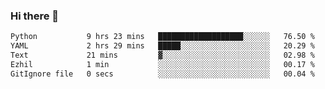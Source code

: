 ### Hi there 👋

<!--START_SECTION:waka-->

```txt
Python           9 hrs 23 mins   ███████████████████░░░░░░   76.50 %
YAML             2 hrs 29 mins   █████░░░░░░░░░░░░░░░░░░░░   20.29 %
Text             21 mins         ▓░░░░░░░░░░░░░░░░░░░░░░░░   02.98 %
Ezhil            1 min           ░░░░░░░░░░░░░░░░░░░░░░░░░   00.17 %
GitIgnore file   0 secs          ░░░░░░░░░░░░░░░░░░░░░░░░░   00.04 %
```

<!--END_SECTION:waka-->

<!--
**Jonas-VanHaeken/Jonas-VanHaeken** is a ✨ _special_ ✨ repository because its `README.md` (this file) appears on your GitHub profile.

Here are some ideas to get you started:

- 🔭 I’m currently working on ...
- 🌱 I’m currently learning ...
- 👯 I’m looking to collaborate on ...
- 🤔 I’m looking for help with ...
- 💬 Ask me about ...
- 📫 How to reach me: ...
- 😄 Pronouns: ...
- ⚡ Fun fact: ...
-->
